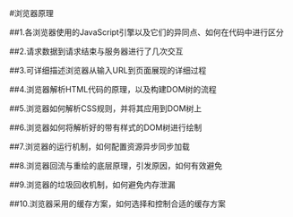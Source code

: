 #浏览器原理


##1.各浏览器使用的JavaScript引擎以及它们的异同点、如何在代码中进行区分


##2.请求数据到请求结束与服务器进行了几次交互


##3.可详细描述浏览器从输入URL到页面展现的详细过程


##4.浏览器解析HTML代码的原理，以及构建DOM树的流程


##5.浏览器如何解析CSS规则，并将其应用到DOM树上


##6.浏览器如何将解析好的带有样式的DOM树进行绘制


##7.浏览器的运行机制，如何配置资源异步同步加载


##8.浏览器回流与重绘的底层原理，引发原因，如何有效避免


##9.浏览器的垃圾回收机制，如何避免内存泄漏


##10.浏览器采用的缓存方案，如何选择和控制合适的缓存方案

